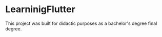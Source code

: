 # LearninigFlutter

This project was built for didactic purposes as a bachelor's degree final degree.